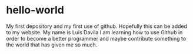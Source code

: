 # hello-world
My first depository and my first use of github. Hopefully this can be added to my website.
My name is Luis Davila I am learning how to use Github in order to become a better programmer and maybe contribute something to the world that has given me so much. 
